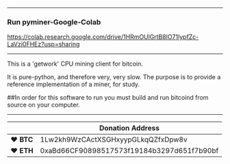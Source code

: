 -------------------------
### Run pyminer-Google-Colab

https://colab.research.google.com/drive/1HRmOUlGrtB8lO71lypfZc-LaVzj0FHEz?usp=sharing

-------------------------

This is a 'getwork' CPU mining client for bitcoin.

It is pure-python, and therefore very, very slow.  The purpose is to
provide a reference implementation of a miner, for study.

##In order for this software to run you must build and run bitcoind from source on your computer.  

----

|  | Donation Address |
| --- | --- |
| ♥ __BTC__ | 1Lw2kh9WzCActXSGHxyypGLkqQZfxDpw8v |
| ♥ __ETH__ | 0xaBd66CF90898517573f19184b3297d651f7b90bf |

